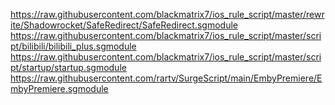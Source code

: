 https://raw.githubusercontent.com/blackmatrix7/ios_rule_script/master/rewrite/Shadowrocket/SafeRedirect/SafeRedirect.sgmodule
https://raw.githubusercontent.com/blackmatrix7/ios_rule_script/master/script/bilibili/bilibili_plus.sgmodule
https://raw.githubusercontent.com/blackmatrix7/ios_rule_script/master/script/startup/startup.sgmodule
https://raw.githubusercontent.com/rartv/SurgeScript/main/EmbyPremiere/EmbyPremiere.sgmodule
